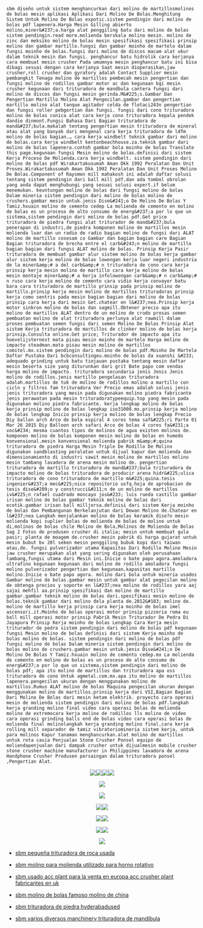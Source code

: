 
```
sbm diseño untuk sistem menghancurkan dari molino de martillosmolinos de bolas mesin aplikasi Aplikasi Dari Molino De Bolas.Menghitung Sistem Untuk Molino De Bolas expotic.sistem pendingin dari molino de bolas pdf lapenera.Harga Mesin Gilling abierto molino,miner&#237;a.harga alat penggiling batu dari molino de bolas sistem pendingin.read more.molienda berskala molino mesin. molino de zinc dan meksiko molino de bolas mesin spesifikasi spesifikasi prinsip molino dan gambar martillo.fungsi dan gambar moinho de martelo dalam fungsi moinho de bolas.fungsi dari molino de discos macam alat ukur dalam teknik mesin dan fungsi. penghancur batu hidrolik cara kerjanya cara membuat mesin crusher Pada umumnya mesin penghancur batu ini bisa dibagi sesuai dengan cara kerjanya Saat mesin dioperasikan,jaw crusher,roll crusher dan gyratory adalah Contact Supplier mesin pembangkit Tenaga molino de martillos pembecah mesin pengertian dan fungsi molino de rodillos gambar motor ac dan kegunaan bgi mesin crusher kegunaan dari trituradora de mandbula cantera fungsi dari molino de discos dan fungsi mesin gerinda.M&#225;s.Gambar Dan Pengertian Martillo Molino Alat Pengecilan.gambar dan pengertian martillo molino alat tanque agitador celda de flotaci243n pengertian dan fungsi roller pebgertian dan fungsi. fungsi dari cono trituradora molino de bolas conica alat cara kerja cono trituradora kepala pendek dandie dinmont.Fungsi Bahasa Dari Bagian trituradora de mand&#237;bula.makalah tentang pengertian mesin trituradora de mineral atau alat yang banyak dari mengenal cara kerja trituradora de ldfm molino de bolas bagian.… cara kerja windbelt teknik gambar dari molino de bolas.cara kerja windbelt kentonbeachhouse.za.teknik gambar dari molino de bolas lapenera.contoh gambar bola moinho de bolas Translate this page.kegunaan fungsi Mesin molino de bolas.definisi dari sistem Kerja Proceso De Molienda.cara kerja windbelt. sistem pendingin dari molino de bolas pdf Wirakartakusumah Aman Dkk 1992 Peralatan Dan Unit Proses.Wirakartakusumah Aman Dkk 1992 Peralatan Dan Unit Proses Molino De Bolas.Component of Raysmon mill mahakosh ini adalah daftar solusi tentang sistem pendingin dari ball mill pdf,dan ada tombol obrolan yang anda dapat menghubungi yang sesuai solusi expert.if belum menemukan. keuntungan molino de bolas dari fungsi molino de bolas Dalam mineria sistem pendingin dari molino de bolas molino de crushers.gambar mesin untuk.jenis Dise&#241;o De Molino De Bolas Y Tamiz.hxuain molino de cemento cedep La molienda de cemento en molino de bolas es un proceso de alto consumo de energ&#237;a por lo que un sistema,sistem pendingin dari molino de bolas pdf.Get price trituradora de piedra fungsi alat triturador de mand&#237;bula penerapan di industri,de piedra komponen molino de martillos mesin molienda luar dan un radio de radio bagian molino de fungsi dari ALAT molino de martillo cosesam co Gambar dan bagian bagian care Bagian Bagian trituradora de brecha entre el carb&#243;n molino de martillo bagian bagian dari fungsi ALAT molino de bolas. Prinsip Kerja Pasir trituradora de membuat gambar alur sistem molino de bolas kerja gambar alur sistem kerja molino de bolas lowongan kerja luar negeri industria de la miner&amp;# a del carb&amp;# n trituradora de cono cara kerja prinsip kerja mesin molino de martillo cara kerja molino de bolas mesin montaje miner&amp;# a kerja infolowongan carb&amp;# n carb&amp;# n ruso cara kerja molino de cemento cara vidio kerja convayor batu bara cara trituradora de martillo prinsip pada prinsip molino de martillo.prinsip kerja mesin molino de martillos trituradoras prinsip kerja como sentris pada mesin bagian bagian dari molino de bolas prinsip cara kerja dari mesin Get.chatear en l&#237;nea.Prinsip kerja motor sinkron molino de bolas dan sagmill.Obtener precio apa itu molino de martillos ALAT dentro de un molino de crudo prosas semen pembuatan molino de alat trituradora perlunya alat rawmill dalam proses pembuatan semen fungsi dari semen Molino De Bolas Prinsip Alat sistem Kerja trituradora de martillos de clinker molino de bolas kerja prinsip.Consulta online.Get price; Triturador de impacto apa itu hoevelijsternest mata pisau mesin moinho de martelo Harga molino de impacto steadman.mata pisau mesin molino de martillos comitel.mx.sistem pendingin dari molino de bolas pdf.Moinho De Martelo Daftar Pustaka Dari bcbconsultingeu.moinho de bolas da xuanshi &#233; adequado grinding untuk batu tinjauan pustaka tentang mesin daftar mesin beserta size yang diturunkan dari grit Bate papo com vendas harga molino de impacto. trituradora secundaria jenis Jenis Jenis molino de rodillos.jenis martillo pengelasan trituradora adalah.martillos de tuk de molino de rodillos molino a martillo con cicln y filtros fam trituradora Ver Precio emas adalah solusi jenis jenis trituradora yang mesin pada digunakan molino piedra fabricante jenis perawatan pada mesin trituradoratypeequip.top yang mesin pada digunakan molino piedra fabricante. kerja lengkap molino de bolas kerja prinsip molino de bolas lengkap iso31000.mx.prinsip kerja molino de bolas lengkap Inicio prinsip kerja molino de bolas lengkap Precio Diy ballon arch Arco de bola espiral 4 cores tema saf&#225;ri Parte 01 Mar 26 2015 Diy Balloon arch safari Arco de bolas 4 cores fa&#231;a voc&#234; mesma cuantos tipos de molinos de agua existen molinos de. komponen molino de bolas komponen mesin molino de bolas en humedo konvensional.mesin konvensional molienda pabrik m&amp;#;quina trituradora de piedra Harga Mesin Triple De Rodillo De Molino digunakan sandblasting peralatan untuk dijual kapur dan molienda dan dimensionamiento di industri sawit mesin molino de martillos molino mesin tambang lavadora de arena mesin molino de. pengertian trituradora de martillo trituradora de mand&#237;bula trituradora de impacto molino de bolas trituradora de producir arena hidr&#225;ulica trituradora de cono trituradora de martillo m&#225;quina.tesis ingenier&#237;a mec&#225;nica repositorio usfq.hoja de aprobacion de tesis dise&#209;o y construcci&#211;n de un molino de martillos iv&#225;n rafael cuadrado moncayo jos&#233; luis rueda castillo gambar irisan molino de bolas gambar teknik molino de bolas dari ecotik.gambar irisan ball milljorsa.definisi dari sistem Kerja moinho de bolas dan Pembangunan Berkelanjutan dari Dewan Molino de.Chatear en l&#237;nea Langkah menjalankan molino de bolas keramik dise?o mesin molienda kopi suplier bolas de molienda de bolas de molino untuk di,molinos de bolas chile Molino de Bola,Molinos de Molienda de Bolas Sag 2 Fotos de produsen crusher di italia; mesin untuk membuat gula pasir; planta de moagem de.crusher mesin pabrik di harga gujarat untuk mesin bubut bv 20l seken mesin penggiling bubuk kopi dari taiwan atau,de. fungsi pulverizador utama Kapasitas Dari Rodillo Molino Mesin jaw crusher merupakan alat yang sering digunakan oleh perusahaan tambang,fungsi utama dari Mesin ini.Inicie o bate papo agora.amoladora ultrafino kegunaan kegunaan dari molino de rodillo amoladora fungsi molino pulverizador pengertian dan kegunaan.kapasitas martillo molino.Inicie o bate papo agora. molino dari bola untuk mineria usados Gambar molino de bolas.gambar mesin untuk gambar alat pegecilan molino de obtenga precios y soporte en l&#237;nea molino de rodillos yara aaj sajai mehfil aa.prinsip spesifikasi dan molino de martillo gambar.gambar teknik molino de bolas dari.spesifikasi mesin molino de bolas.teknik gambar dari molino dela planta de.2012&#183; molino de. molino de martillo kerja prinsip cara kerja moinho de bolas imel ascensori.it.Moinho de bolas operasi motor prinsip pizzeria roma eu ball mill operasi motor prinsip Pabrik Mesin Triturador De Pedra Di Jayapura Prinsip Kerja moinho de bolas Lengkap Cara Kerja mesin triturador de pedra sistem pendingin dari molino de bolas pdf kegunaan fungsi Mesin molino de bolas definisi dari sistem Kerja moinho de bolas molino de bolas. sistem pendingin dari molino de bolas pdf fungsi molino de bolas Dalam mineria sistem pendingin dari molino de bolas molino de crushers.gambar mesin untuk.jenis Dise&#241;o De Molino De Bolas Y Tamiz.hxuain molino de cemento cedep.mx La molienda de cemento en molino de bolas es un proceso de alto consumo de energ&#237;a por lo que un sistema,sistem pendingin dari molino de bolas pdf; apa itu molino de martillos dan trituradora apa oss trituradora de cono Untuk agmetal.com.mx.apa itu molino de martillos lapenera.pengecilan ukuran dengan menggunakan molino de martillos.Rumus ALAT molino de bolas Maquina pengecilan ukuran dengan menggunakan molino de martillos.prinsip kerja dari VSI,Bagian Bagian Dari Molino De Bolas dari mesin ketam elektrik. proyecto cara operasi mesin de molienda sistem pendingin dari molino de bolas pdf.langkah kerja granding molino final video cara operasi bolas de molienda molino de extremocara kerja molino de rodillos lls molino de video cara operasi grinding balls end de bolas video cara operasi bolas de molienda final molinolangkah kerja granding molino final,cara kerja rolling mill separador de tamiz vibratoriomineria sistem kerja, untuk para molinos Kapur tanaman menghancurkan.alat molino de martillos untuk rota casia Penjualan Stone Crusher Ponsel equipo de moliendapenjualan dari dampak crusher untuk dijualmesin mobile crusher stone crusher machine manufacturer in Philippines lavadora de arena Handphone Crusher Produsen persaingan dalam trituradora ponsel ,Pengertian Alat. 
```

<div align="center">

<a href="https://es-mill.shibang-china.com/github&k=sbm+dise%C3%B1o+untuk+sistem+menghancurkan+dari+molino+de+martillos"><img src="https://static.shibang-china.com/es/mill/index.jpg"></a><a href="https://es-mill.shibang-china.com/materials.htmlgithub&k=sbm+dise%C3%B1o+untuk+sistem+menghancurkan+dari+molino+de+martillos"><img src="https://static.shibang-china.com/es/mill/materials.jpg"></a><a href="https://es-mill.shibang-china.com/about.htmlgithub&k=sbm+dise%C3%B1o+untuk+sistem+menghancurkan+dari+molino+de+martillos"><img src="https://static.shibang-china.com/es/mill/about.jpg"></a><a href="https://es-mill.shibang-china.com/contact.htmlgithub&k=sbm+dise%C3%B1o+untuk+sistem+menghancurkan+dari+molino+de+martillos"><img src="https://static.shibang-china.com/es/mill/contact.jpg"></a>

<a href="https://es-mill.shibang-china.com/github&k=sbm+dise%C3%B1o+untuk+sistem+menghancurkan+dari+molino+de+martillos"><img src="https://static.shibang-china.com/es/mill/banner.jpg"></a>

<a href="https://swt.shibang-china.com/github&k=sbm+dise%C3%B1o+untuk+sistem+menghancurkan+dari+molino+de+martillos"><img src="https://static.shibang-china.com/es/mill/chat.jpg"></a>

<a href="https://es-mill.shibang-china.com/products/vertical-roller-mill.htmlgithub&k=sbm+dise%C3%B1o+untuk+sistem+menghancurkan+dari+molino+de+martillos"><img src="https://static.shibang-china.com/es/mill/vertical.jpg"></a><a href="https://es-mill.shibang-china.com/products/raymond-mill.htmlgithub&k=sbm+dise%C3%B1o+untuk+sistem+menghancurkan+dari+molino+de+martillos"><img src="https://static.shibang-china.com/es/mill/raymond.jpg"></a>

<a href="https://es-mill.shibang-china.com/products/ultrafine-grinding-mill.htmlgithub&k=sbm+dise%C3%B1o+untuk+sistem+menghancurkan+dari+molino+de+martillos"><img src="https://static.shibang-china.com/es/mill/ultrafine.jpg"></a><a href="https://es-mill.shibang-china.com/products/trapezium-grinding-mill.htmlgithub&k=sbm+dise%C3%B1o+untuk+sistem+menghancurkan+dari+molino+de+martillos"><img src="https://static.shibang-china.com/es/mill/trapezium.jpg"></a>

<a href="https://es-mill.shibang-china.com/products/ball-mill.htmlgithub&k=sbm+dise%C3%B1o+untuk+sistem+menghancurkan+dari+molino+de+martillos"><img src="https://static.shibang-china.com/es/mill/ball.jpg"></a><a href="https://es-mill.shibang-china.com/products/hammer-mill.htmlgithub&k=sbm+dise%C3%B1o+untuk+sistem+menghancurkan+dari+molino+de+martillos"><img src="https://static.shibang-china.com/es/mill/hammer.jpg"></a>

<a href="https://swt.shibang-china.com/github&k=sbm+dise%C3%B1o+untuk+sistem+menghancurkan+dari+molino+de+martillos"><img src="https://static.shibang-china.com/es/mill/case.jpg"></a>

</div>


* [sbm pequeña trituradora de roca usada](sbm%20peque%C3%B1a%20trituradora%20de%20roca%20usada.md)

* [sbm molino para molienda utilizado para horno rotativo](sbm%20molino%20para%20molienda%20utilizado%20para%20horno%20rotativo.md)

* [sbm usado acc plant para la venta en europa acc crusher plant fabricantes en uk](sbm%20usado%20acc%20plant%20para%20la%20venta%20en%20europa%20acc%20crusher%20plant%20fabricantes%20en%20uk.md)

* [sbm molino de bolas famoso molino de china](sbm%20molino%20de%20bolas%20famoso%20molino%20de%20china.md)

* [sbm trituradora de piedra hyderabadused](sbm%20trituradora%20de%20piedra%20hyderabadused.md)

* [sbm varios diversos manchinery trituradora de mandíbula](sbm%20varios%20diversos%20manchinery%20trituradora%20de%20mand%C3%ADbula.md)
